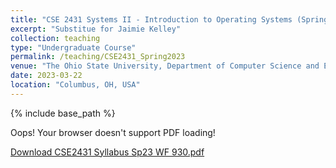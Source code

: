 ```yaml
---
title: "CSE 2431 Systems II - Introduction to Operating Systems (Spring 2023)"
excerpt: "Substitue for Jaimie Kelley"
collection: teaching
type: "Undergraduate Course"
permalink: /teaching/CSE2431_Spring2023
venue: "The Ohio State University, Department of Computer Science and Engineering"
date: 2023-03-22
location: "Columbus, OH, USA"
---
```


{% include base_path %}

<div>
	<!-- <embed src="{{ "CSE2431 Syllabus Sp23 WF 930.pdf" | prepend: "/files/" | prepend: base_path }}" type="application/pdf" width="100%" height="100%"> -->
	<object data="{{ "CSE2431 Syllabus Sp23 WF 930.pdf" | prepend: "/files/" | prepend: base_path }}" type="application/pdf" width="100%" height="100%">
		<p>Oops! Your browser doesn't support PDF loading!</p>
		<p><a href="{{ "CSE2431 Syllabus Sp23 WF 930.pdf" | prepend: "/files/" | prepend: base_path }}">Download CSE2431 Syllabus Sp23 WF 930.pdf</a></p>
	</object>
</div>
